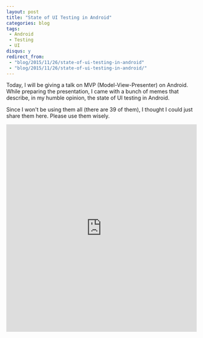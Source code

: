 ```yaml
---
layout: post
title: "State of UI Testing in Android"
categories: blog
tags: 
 - Android
 - Testing
 - UI
disqus: y
redirect_from: 
 - "blog/2015/11/26/state-of-ui-testing-in-android"
 - "blog/2015/11/26/state-of-ui-testing-in-android/"
---
```


Today, I will be giving a talk on MVP (Model-View-Presenter) on Android. While preparing the presentation, I came with a bunch of memes that describe, in my humble opinion, the state of UI testing in Android.

Since I won't be using them all (there are 39 of them), I thought I could just share them here. Please use them wisely.

<iframe class="imgur-album" width="100%" height="550" frameborder="0" src="http://imgur.com/a/kDMZ9/embed"></iframe>
